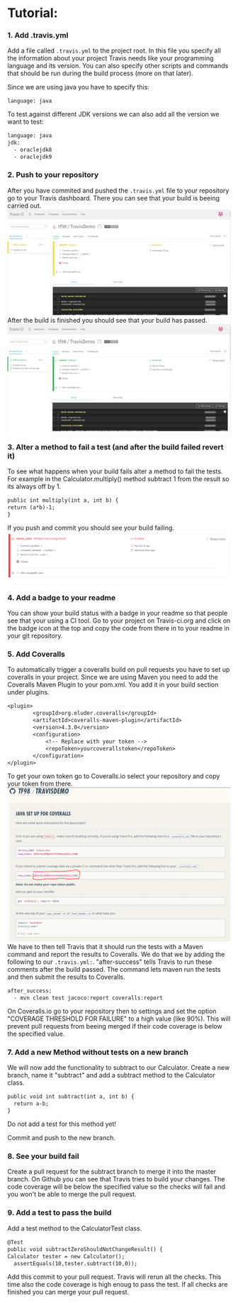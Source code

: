 # Tutorial:
### 1. Add .travis.yml 
Add a file called ```.travis.yml``` to the project root. 
In this file you specify all the information about your project Travis needs like your programming language and its version.
You can also specify other scripts and commands that should be run during the build process (more on that later).

Since we are using java you have to specify this:
```
language: java
```
To test against different JDK versions we can also add all the version we want to test:
```
language: java
jdk:
  - oraclejdk8
  - oraclejdk9
```

### 2. Push to your repository
After you have commited and pushed the ```.travis.yml``` file to your repository go to your Travis dashboard. There you can see that your build is beeing carried out.
![Build running](https://github.com/tf98/e-Portfolio-Travis-CI/blob/master/images/build_running.PNG)
After the build is finished you should see that your build has passed.
![Build successful](https://github.com/tf98/e-Portfolio-Travis-CI/blob/master/images/build_success.PNG)

### 3. Alter a method to fail a test (and after the build failed revert it)
To see what happens when your build fails alter a method to fail the tests. For example in the Calculator.multiply() method subtract 1 from the result so its always off by 1.
``` 
public int multiply(int a, int b) {
return (a*b)-1;
}
```
If you push and commit you should see your build failing.
![Build failed](https://github.com/tf98/e-Portfolio-Travis-CI/blob/master/images/build_failed.PNG)

### 4. Add a badge to your readme
You can show your build status with a badge in your readme so that people see that your using a CI tool. Go to your project on Travis-ci.org and click on the badge icon at the top and copy the code from there in to your readme in your git repository.

### 5. Add Coveralls
To automatically trigger a coveralls build on pull requests you have to set up coveralls in your project. Since we are using Maven you need to add the Coveralls Maven Plugin to your pom.xml. You add it in your build section under plugins.
```
<plugin>
        <groupId>org.eluder.coveralls</groupId>
        <artifactId>coveralls-maven-plugin</artifactId>
        <version>4.3.0</version>
        <configuration>
            <!-- Replace with your token -->
            <repoToken>yourcoverallstoken</repoToken>
        </configuration>
</plugin>
```
To get your own token go to Coveralls.io select your repository and copy your token from there.
![Get Coveralls Token](https://github.com/tf98/e-Portfolio-Travis-CI/blob/master/images/coveralls_token.PNG)
We have to then tell Travis that it should run the tests with a Maven command and report the results to Coveralls. We do that we by adding the following to our ```.travis.yml:```. "after-success" tells Travis to run these comments after the build passed. The command lets maven run the tests and then submit the results to Coveralls.
```
after_success:
  - mvn clean test jacoco:report coveralls:report
```

On Coveralls.io go to your repository then to settings and set the option "COVERAGE THRESHOLD FOR FAILURE" to a high value (like 90%). This will prevent pull requests from beeing merged if their code coverage is below the specified value.

### 7. Add a new Method without tests on a new branch
We will now add the functionality to subtract to our Calculator. Create a new branch, name it "subtract" and add a subtract method to the Calculator class.
```
public void int subtract(int a, int b) {
  return a-b;
}
```
Do not add a test for this method yet!

Commit and push to the new branch. 

### 8. See your build fail
Create a pull request for the subtract branch to merge it into the master branch. On Github you can see that Travis tries to build your changes. The code coverage will be below the specified value so the checks will fail and you won't be able to merge the pull request.

### 9. Add a test to pass the build
Add a test method to the CalculatorTest class.
```
@Test
public void subtractZeroShouldNotChangeResult() {
Calculator tester = new Calculator();
  assertEquals(10,tester.subtract(10,0));
```
Add this commit to your pull request. Travis will rerun all the checks. This time also the code coverage is high enoug to pass the test.
If all checks are finished you can merge your pull request.
